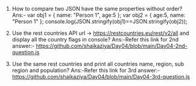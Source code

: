 1) How to compare two JSON have the same properties without order?
Ans:-
       var obj1 = { name: "Person 1", age:5 };
       var obj2 = { age:5, name: "Person 1" };
       console.log(JSON.stringify(obj1)==JSON.stringify(obj2));
       
2) Use the rest countries API url -> https://restcountries.eu/rest/v2/all and display all the country flags in console?
Ans:-Refer this link for 2nd answer:- https://github.com/shaikaziya/Day04/blob/main/Day04-2nd-question.js
    




3) Use the same rest countries and print all countries name, region, sub region and population?
Ans:-Refer this link for 3rd answer:- https://github.com/shaikaziya/Day04/blob/main/Day04-3rd-question.js  





